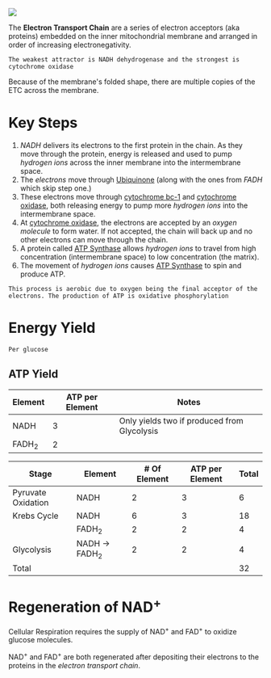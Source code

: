
![](Electron_Transport_Chain.png)

The **Electron Transport Chain** are a series of electron acceptors (aka proteins) embedded on the inner mitochondrial membrane and arranged in order of increasing electronegativity.

`The weakest attractor is NADH dehydrogenase and the strongest is cytochrome oxidase`

Because of the membrane's folded shape, there are multiple copies of the ETC across the membrane.

# Key Steps

1. *NADH* delivers its electrons to the first protein in the chain. As they move through the protein, energy is released and used to pump *hydrogen ions* across the inner membrane into the intermembrane space. 
2. The *electrons* move through <u>Ubiquinone</u> (along with the ones from *FADH* which skip step one.)
3. These electrons move through <u>cytochrome bc-1</u> and <u>cytochrome oxidase</u>, both releasing energy to pump more *hydrogen ions* into the intermembrane space.
4. At <u>cytochrome oxidase</u>, the electrons are accepted by an *oxygen molecule* to form water. If not accepted, the chain will back up and no other electrons can move through the chain.
5. A protein called <u>ATP Synthase</u> allows *hydrogen ions* to travel from high concentration (intermembrane space) to low concentration (the matrix).
6. The movement of *hydrogen ions* causes <u>ATP Synthase</u> to spin and produce ATP.

`This process is aerobic due to oxygen being the final acceptor of the electrons. The production of ATP is oxidative phosphorylation`

# Energy Yield

`Per glucose`

## ATP Yield

| Element          | ATP per Element | Notes                                       |
| ---------------- | --------------- | ------------------------------------------- |
| NADH             | 3               | Only yields two if produced from Glycolysis |
| FADH<sub>2</sub> | 2               |                                             |


| Stage              | Element                  | # Of Element | ATP per Element | Total |
| ------------------ | ------------------------ | ------------ | --------------- | ----- |
| Pyruvate Oxidation | NADH                     | 2            | 3               | 6     |
| Krebs Cycle        | NADH                     | 6            | 3               | 18    |
|                    | FADH<sub>2</sub>         | 2            | 2               | 4     |
| Glycolysis         | NADH -> FADH<sub>2</sub> | 2            | 2               | 4     |
| Total              |                          |              |                 | 32    |

# Regeneration of NAD<sup>+</sup>

Cellular Respiration requires the supply of NAD<sup>+</sup> and FAD<sup>+</sup> to oxidize glucose molecules.

NAD<sup>+</sup> and FAD<sup>+</sup> are both regenerated after depositing their electrons to the proteins in the *electron transport chain*.